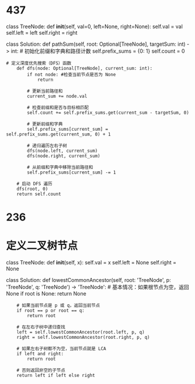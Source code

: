 # 437

class TreeNode:
    def __init__(self, val=0, left=None, right=None):
        self.val = val
        self.left = left
        self.right = right

class Solution:
    def pathSum(self, root: Optional[TreeNode], targetSum: int) -> int:
        # 初始化前缀和字典和路径计数
        self.prefix_sums = {0: 1} 
        self.count = 0
        
	# 定义深度优先搜索（DFS）函数
        def dfs(node: Optional[TreeNode], current_sum: int):
            if not node: #检查当前节点是否为 None
                return
            
            # 更新当前路径和
            current_sum += node.val
            
            # 检查前缀和是否与目标相匹配
            self.count += self.prefix_sums.get(current_sum - targetSum, 0)
            
            # 更新前缀和字典
            self.prefix_sums[current_sum] = self.prefix_sums.get(current_sum, 0) + 1
            
            # 递归遍历左右子树
            dfs(node.left, current_sum)
            dfs(node.right, current_sum)
            
            # 从前缀和字典中移除当前路径和
            self.prefix_sums[current_sum] -= 1

        # 启动 DFS 遍历
        dfs(root, 0)
        return self.count



# 236
# 定义二叉树节点
class TreeNode:
    def __init__(self, x):
        self.val = x
        self.left = None
        self.right = None

class Solution:
    def lowestCommonAncestor(self, root: 'TreeNode', p: 'TreeNode', q: 'TreeNode') -> 'TreeNode':
        # 基本情况：如果根节点为空，返回 None
        if root is None:
            return None
        
        # 如果当前节点是 p 或 q，返回当前节点
        if root == p or root == q:
            return root
        
        # 在左右子树中递归查找
        left = self.lowestCommonAncestor(root.left, p, q)
        right = self.lowestCommonAncestor(root.right, p, q)
        
        # 如果左右子树都不为空，当前节点就是 LCA
        if left and right:
            return root
        
        # 否则返回非空的子节点
        return left if left else right
